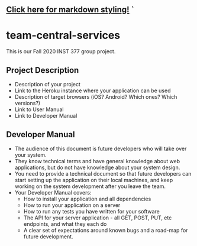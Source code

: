 ## [Click here for markdown styling!](http:www.markdownguide.org/basic-syntax/) `

# team-central-services
 
This is our Fall 2020 INST 377 group project.

## Project Description

* Description of your project
* Link to the Heroku instance where your application can be used
* Description of target browsers (iOS? Android? Which ones? Which versions?)
* Link to User Manual
* Link to Developer Manual




## Developer Manual
* The audience of this document is future developers who will take over your system.
* They know technical terms and have general knowledge about web applications, but do not have knowledge about your system design.
* You need to provide a technical document so that future developers can start setting up the application on their local machines, and keep working on the system development after you leave the team.
* Your Developer Manual covers:
	* How to install your application and all dependencies
	* How to run your application on a server
	* How to run any tests you have written for your software
	* The API for your server application - all GET, POST, PUT, etc endpoints, and what they each do
	* A clear set of expectations around known bugs and a road-map for future development.
